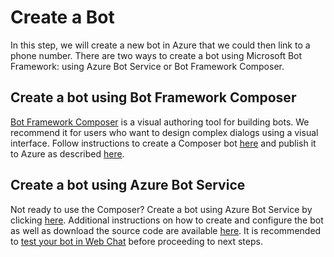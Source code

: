 # Create a Bot

In this step, we will create a new bot in Azure that we could then link to a phone number. There are two ways to create a bot using Microsoft Bot Framework: using Azure Bot Service or Bot Framework Composer.

## Create a bot using Bot Framework Composer

[Bot Framework Composer](https://docs.microsoft.com/composer/introduction) is a visual authoring tool for building bots. We recommend it for users who want to design complex dialogs using a visual interface. Follow instructions to create a Composer bot [here](https://docs.microsoft.com/composer/quickstart-create-bot) and publish it to Azure as described [here](https://docs.microsoft.com/composer/how-to-publish-bot).

## Create a bot using Azure Bot Service

Not ready to use the Composer? Create a bot using Azure Bot Service by clicking [here](https://portal.azure.com/#create/Microsoft.BotServiceSdkGalleryPackage). Additional instructions on how to create and configure the bot as well as download the source code are available [here](https://docs.microsoft.com/azure/bot-service/abs-quickstart?view=azure-bot-service-4.0). It is recommended to [test your bot in Web Chat](https://docs.microsoft.com/azure/bot-service/abs-quickstart?view=azure-bot-service-4.0#test-the-bot) before proceeding to next steps.
